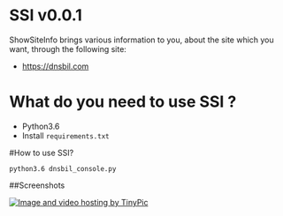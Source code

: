  SSI v0.0.1
===============
ShowSiteInfo brings various information to you, about the site which you want, through the following site:

- https://dnsbil.com

What do you need to use SSI ?
=====

- Python3.6
- Install `requirements.txt`

#How to use SSI?

    python3.6 dnsbil_console.py
    
##Screenshots

<a href="http://tinypic.com?ref=29prl3q" target="_blank"><img src="http://i65.tinypic.com/29prl3q.png" border="0" alt="Image and video hosting by TinyPic"></a>



